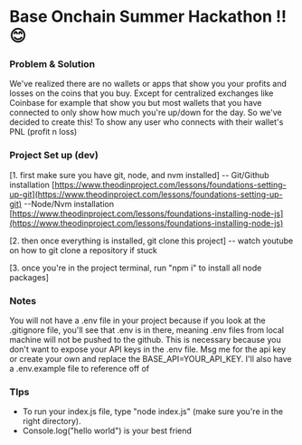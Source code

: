 # Base Onchain Summer Hackathon ‼ ️😊

### Problem & Solution
We've realized there are no wallets or apps that show you your profits and losses on the coins that you buy. Except for centralized exchanges like Coinbase for example that show you but most wallets that you have connected to only show how much you're up/down for the day. So we've decided to create this! To show any user who connects with their wallet's PNL (profit n loss)
### Project Set up (dev)
[1. first make sure you have git, node, and nvm installed]
-- Git/Github installation [https://www.theodinproject.com/lessons/foundations-setting-up-git](https://www.theodinproject.com/lessons/foundations-setting-up-git)
--Node/Nvm installation [https://www.theodinproject.com/lessons/foundations-installing-node-js](https://www.theodinproject.com/lessons/foundations-installing-node-js)

[2. then once everything is installed, git clone this project]
-- watch youtube on how to git clone a repository if stuck

[3. once you're in the project terminal, run "npm i" to install all node packages]

### Notes
You will not have a .env file in your project because if you look at the .gitignore file, you'll see that .env is in there, meaning .env files from local machine will not be pushed to the github. This is necessary because you don't want to expose your API keys in the .env file. Msg me for the api key or create your own and replace the BASE_API=YOUR_API_KEY. I'll also have a .env.example file to reference off of

### TIps
- To run your index.js file, type "node index.js" (make sure you're in the right directory). 
- Console.log("hello world") is your best friend